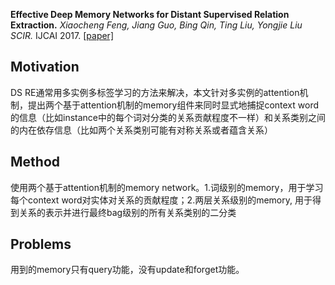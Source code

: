 **Effective Deep Memory Networks for Distant Supervised Relation Extraction.**
_Xiaocheng Feng, Jiang Guo, Bing Qin, Ting Liu, Yongjie Liu SCIR._
IJCAI 2017.
[[paper]](https://www.ijcai.org/Proceedings/2017/559)

## Motivation

DS RE通常用多实例多标签学习的方法来解决，本文针对多实例的attention机制，提出两个基于attention机制的memory组件来同时显式地捕捉context word的信息（比如instance中的每个词对分类的关系贡献程度不一样）和关系类别之间的内在依存信息（比如两个关系类别可能有对称关系或者蕴含关系）
          
## Method

使用两个基于attention机制的memory network。1.词级别的memory，用于学习每个context word对实体对关系的贡献程度；2.两层关系级别的memory, 用于得到关系的表示并进行最终bag级别的所有关系类别的二分类

## Problems

用到的memory只有query功能，没有update和forget功能。
